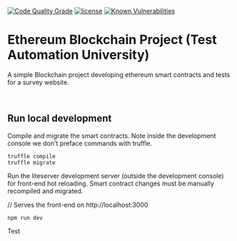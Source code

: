 [![Code Quality Grade](https://www.code-inspector.com/project/21134/status/svg)](https://frontend.code-inspector.com/project/21134/dashboard) [![license](https://img.shields.io/badge/license-MIT-green.svg)](https://github.com/rafaelaazevedo/tau-blockchain-course/blob/master/LICENSE) [![Known Vulnerabilities](https://snyk.io/test/github/rafaelaazevedo/tau-blockchain-course/badge.svg?targetFile=package.json)](https://snyk.io/test/github/rafaelaazevedo/tau-blockchain-course?targetFile=package.json)

# Ethereum Blockchain Project (Test Automation University)

A simple Blockchain project developing ethereum smart contracts and tests for a survey website.

<br>

## Run local development

Compile and migrate the smart contracts. Note inside the development console we don't preface commands with truffle.

```
truffle compile
truffle migrate
```

Run the liteserver development server (outside the development console) for front-end hot reloading. Smart contract changes must be manually recompiled and migrated.

// Serves the front-end on http://localhost:3000

```
npm run dev
```

Test
